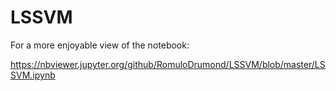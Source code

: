 # LSSVM

For a more enjoyable view of the notebook:

https://nbviewer.jupyter.org/github/RomuloDrumond/LSSVM/blob/master/LSSVM.ipynb
